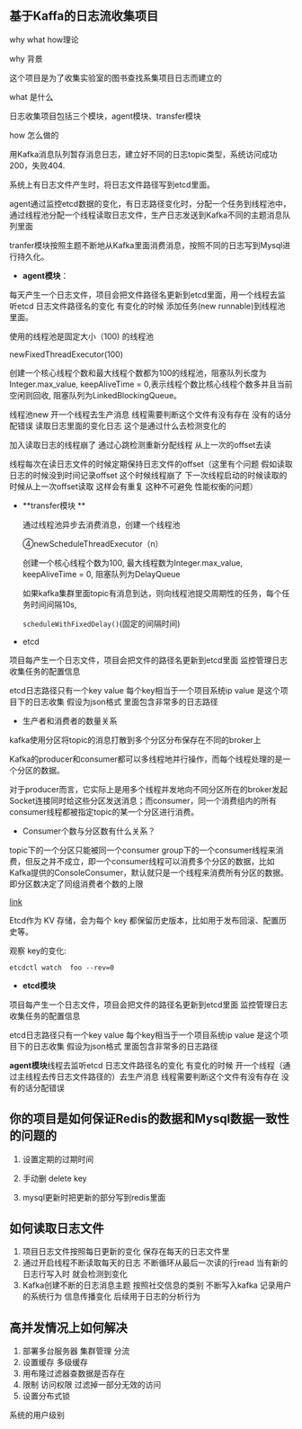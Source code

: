 ## 基于Kaffa的日志流收集项目

why what how理论

why 背景

这个项目是为了收集实验室的图书查找系集项目日志而建立的

what 是什么

日志收集项目包括三个模块，agent模块、transfer模块

how 怎么做的

用Kafka消息队列暂存消息日志，建立好不同的日志topic类型，系统访问成功200，失败404.

系统上有日志文件产生时，将日志文件路径写到etcd里面。

agent通过监控etcd数据的变化，有日志路径变化时，分配一个任务到线程池中，通过线程池分配一个线程读取日志文件，生产日志发送到Kafka不同的主题消息队列里面

tranfer模块按照主题不断地从Kafka里面消费消息，按照不同的日志写到Mysql进行持久化。



- **agent模块**：

每天产生一个日志文件，项目会把文件路径名更新到etcd里面，用一个线程去监听etcd 日志文件路径名的变化 有变化的时候  添加任务(new runnable)到线程池里面。

使用的线程池是固定大小（100) 的线程池

newFixedThreadExecutor(100)

创建一个核心线程个数和最大线程个数都为100的线程池，阻塞队列长度为Integer.max_value, keepAliveTime = 0,表示线程个数比核心线程个数多并且当前空闲则回收, 阻塞队列为LinkedBlockingQueue。



线程池new 开一个线程去生产消息 线程需要判断这个文件有没有存在 没有的话分配错误  读取日志里面的变化日志 这个是通过什么去检测变化的 



加入读取日志的线程崩了 通过心跳检测重新分配线程 从上一次的offset去读



线程每次在读日志文件的时候定期保持日志文件的offset（这里有个问题 假如读取日志的时候没到时间记录offset  这个时候线程崩了 下一次线程启动的时候读取的时候从上一次offset读取 这样会有重复 这种不可避免 性能权衡的问题）



- **transfer模块 **

  通过线程池异步去消费消息，创建一个线程池
  
  ④newScheduleThreadExecutor（n）
  
  创建一个核心线程个数为100, 最大线程数为Integer.max_value, keepAliveTime = 0,  阻塞队列为DelayQueue
  
  
  
  如果kafka集群里面topic有消息到达，则向线程池提交周期性的任务，每个任务时间间隔10s, 
  
   `scheduleWithFixedDelay()`(固定的间隔时间)



- etcd

 项目每产生一个日志文件，项目会把文件的路径名更新到etcd里面 监控管理日志收集任务的配置信息

etcd日志路径只有一个key value 每个key相当于一个项目系统ip  value 是这个项目下的日志收集 假设为json格式 里面包含非常多的日志路径



- 生产者和消费者的数量关系

kafka使用分区将topic的消息打散到多个分区分布保存在不同的broker上

Kafka的producer和consumer都可以多线程地并行操作，而每个线程处理的是一个分区的数据。

对于producer而言，它实际上是用多个线程并发地向不同分区所在的broker发起Socket连接同时给这些分区发送消息；而consumer，同一个消费组内的所有consumer线程都被指定topic的某一个分区进行消费。



- Consumer个数与分区数有什么关系？

topic下的一个分区只能被同一个consumer group下的一个consumer线程来消费，但反之并不成立，即一个consumer线程可以消费多个分区的数据，比如Kafka提供的ConsoleConsumer，默认就只是一个线程来消费所有分区的数据。即分区数决定了同组消费者个数的上限

[link](https://www.jianshu.com/p/dbbca800f607)



Etcd作为 KV 存储，会为每个 key 都保留历史版本，比如用于发布回滚、配置历史等。

观察 key的变化:

```nginx
etcdctl watch  foo --rev=0
```



- **etcd模块**

 项目每产生一个日志文件，项目会把文件的路径名更新到etcd里面 监控管理日志收集任务的配置信息

etcd日志路径只有一个key value 每个key相当于一个项目系统ip  value 是这个项目下的日志收集 假设为json格式 里面包含非常多的日志路径



**agent模块**线程去监听etcd 日志文件路径名的变化 有变化的时候 开一个线程（通过主线程去传日志文件路径的）去生产消息 线程需要判断这个文件有没有存在 没有的话分配错误



## 你的项目是如何保证Redis的数据和Mysql数据一致性的问题的

1. 设置定期的过期时间

2. 手动删 delete key

3. mysql更新时把更新的部分写到redis里面



## 如何读取日志文件

1. 项目日志文件按照每日更新的变化 保存在每天的日志文件里
2. 通过开启线程不断读取每天的日志 不断循环从最后一次读的行read 当有新的日志行写入时 就会检测到变化
3. Kafka创建不断的日志消息主题 按照社交信息的类别 不断写入kafka 记录用户的系统行为 信息传播变化 后续用于日志的分析行为



## 高并发情况上如何解决

1. 部署多台服务器 集群管理 分流
2. 设置缓存 多级缓存
3. 用布隆过滤器查数据是否存在
4. 限制 访问权限 过滤掉一部分无效的访问
5. 设置分布式锁 



系统的用户级别



